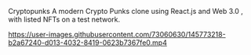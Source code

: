 Cryptopunks
A modern Crypto Punks clone using React.js and Web 3.0 , with listed NFTs on a test network.

https://user-images.githubusercontent.com/73060630/145773218-b2a67240-d013-4032-8419-0623b7367fe0.mp4

